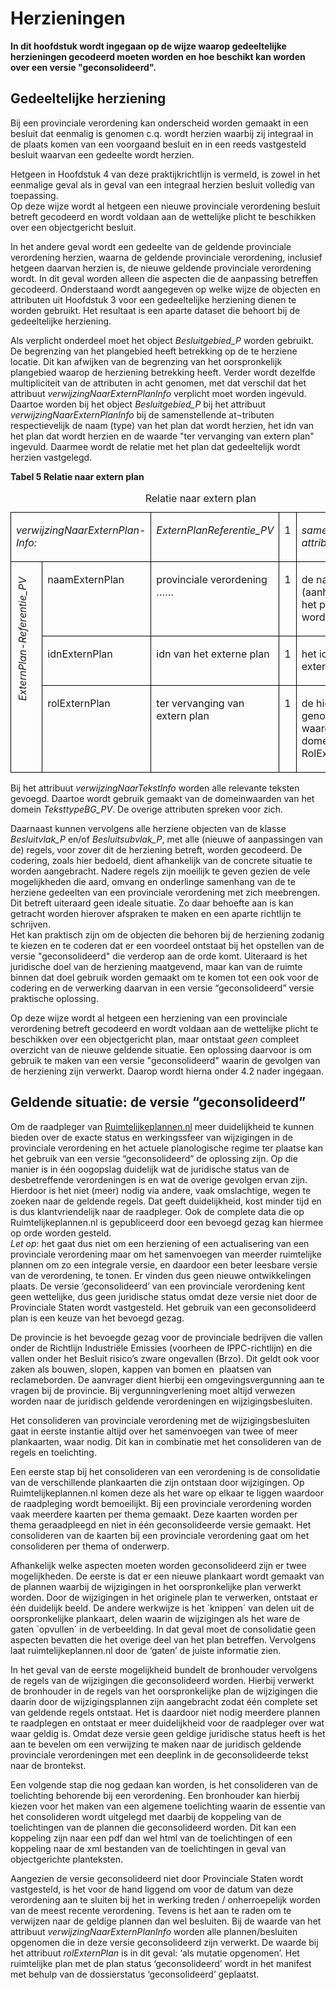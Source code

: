 # Herzieningen

**In dit hoofdstuk wordt ingegaan op de wijze waarop gedeeltelijke herzieningen
gecodeerd moeten worden en hoe beschikt kan worden over een versie
"geconsolideerd".**

## Gedeeltelijke herziening

Bij een provinciale verordening kan onderscheid worden gemaakt in een besluit
dat eenmalig is genomen c.q. wordt herzien waarbij zij integraal in de plaats
komen van een voorgaand besluit en in een reeds vastgesteld besluit waarvan een
gedeelte wordt herzien.

Hetgeen in Hoofdstuk 4 van deze praktijkrichtlijn is vermeld, is zowel in het
eenmalige geval als in geval van een integraal herzien besluit volledig van
toepassing.  
Op deze wijze wordt al hetgeen een nieuwe provinciale verordening besluit
betreft gecodeerd en wordt voldaan aan de wettelijke plicht te beschikken over
een objectgericht besluit.

In het andere geval wordt een gedeelte van de geldende provinciale verordening
herzien, waarna de geldende provinciale verordening, inclusief hetgeen daarvan
herzien is, de nieuwe geldende provinciale verordening wordt. In dit geval
worden alleen die aspecten die de aanpassing betreffen gecodeerd. Onderstaand
wordt aangegeven op welke wijze de objecten en attributen uit Hoofdstuk 3 voor
een gedeeltelijke herziening dienen te worden gebruikt. Het resultaat is een
aparte dataset die behoort bij de gedeeltelijke herziening.

Als verplicht onderdeel moet het object *Besluitgebied_P* worden gebruikt. De
begrenzing van het plangebied heeft betrekking op de te herziene locatie. Dit
kan afwijken van de begrenzing van het oorspronkelijk plangebied waarop de
herziening betrekking heeft. Verder wordt dezelfde multipliciteit van de
attributen in acht genomen, met dat verschil dat het attribuut
*verwijzingNaarExternPlanInfo* verplicht moet worden ingevuld.  
Daartoe worden bij het object *Besluitgebied_P* bij het attribuut *verwijzingNaarExternPlanInfo* bij de samenstellende at¬tributen respectievelijk
de naam (type) van het plan dat wordt herzien, het idn van het plan dat wordt
herzien en de waarde "ter vervanging van extern plan" ingevuld. Daarmee wordt de
relatie met het plan dat gedeeltelijk wordt herzien vastgelegd.

**Tabel 5 Relatie naar extern plan**

<table id="d4e5166" style="width: 100%;"><caption>Relatie naar extern plan</caption><colgroup><col id="col1" style="width: 8.089657526453522%;"></col><col id="col2" style="width: 20.946637842757994%;"></col><col id="col3" style="width: 30.640573444077823%;"></col><col id="col4" style="width: 6.451245875526227%;"></col><col id="col5" style="width: 33.871885311184435%;"></col></colgroup><tbody valign="top"><tr><td align="left" style="border-top: 0.5pt solid #000000; border-left: 0.5pt solid #000000; border-bottom: 0.5pt solid #000000; border-right: 0.5pt solid #000000; background-color: none;" colspan="2"><p id="7D714F48"><i>verwijzingNaarExternPlan-Info: </i></p></td><td align="left" style="border-top: 0.5pt solid #000000; border-left: 0.5pt solid #000000; border-bottom: 0.5pt solid #000000; border-right: 0.5pt solid #000000; background-color: none;"><p id="11D3FADC"><i>ExternPlanReferentie_PV</i></p></td><td align="left" style="border-top: 0.5pt solid #000000; border-left: 0.5pt solid #000000; border-bottom: 0.5pt solid #000000; border-right: 0.5pt solid #000000; background-color: none;"><p id="0C4B8E2F">1</p></td><td align="left" style="border-top: 0.5pt solid #000000; border-left: 0.5pt solid #000000; border-bottom: 0.5pt solid #000000; border-right: 0.5pt solid #000000; background-color: none;"><p id="499A66C2"><i>samengesteld attribuut</i></p></td></tr><tr><td align="left" style="padding-top: 0.5em; border-top: 0.5pt solid #000000; border-left: 0.5pt solid #000000; border-bottom: 0.5pt solid #000000; border-right: 0.5pt solid #000000; background-color: none;" rowspan="3"><p id="13768C04" style="writing-mode: vertical-rl; rotate: 180deg;"><i>ExternPlan-Referentie_PV</i></p></td><td align="left" style="border-top: 0.5pt solid #000000; border-left: 0.5pt solid #000000; border-bottom: 0.5pt solid #000000; border-right: 0.5pt solid #000000; background-color: none;"><p id="2A247F7B">naamExternPlan</p></td><td align="left" style="border-top: 0.5pt solid #000000; border-left: 0.5pt solid #000000; border-bottom: 0.5pt solid #000000; border-right: 0.5pt solid #000000; background-color: none;"><p id="553B49CE">provinciale verordening ……</p></td><td align="left" style="border-top: 0.5pt solid #000000; border-left: 0.5pt solid #000000; border-bottom: 0.5pt solid #000000; border-right: 0.5pt solid #000000; background-color: none;"><p id="5E8B3F8C">1</p></td><td align="left" style="border-top: 0.5pt solid #000000; border-left: 0.5pt solid #000000; border-bottom: 0.5pt solid #000000; border-right: 0.5pt solid #000000; background-color: none;"><p id="1F11C44A">de naam (aanhaaltitel) van het plan dat wordt vervangen</p></td></tr><tr><td align="left" style="border-top: 0.5pt solid #000000; border-left: 0.5pt solid #000000; border-bottom: 0.5pt solid #000000; border-right: 0.5pt solid #000000; background-color: none;"><p id="1021A2D4">idnExternPlan</p></td><td align="left" style="border-top: 0.5pt solid #000000; border-left: 0.5pt solid #000000; border-bottom: 0.5pt solid #000000; border-right: 0.5pt solid #000000; background-color: none;"><p id="75706200">idn van het externe plan</p></td><td align="left" style="border-top: 0.5pt solid #000000; border-left: 0.5pt solid #000000; border-bottom: 0.5pt solid #000000; border-right: 0.5pt solid #000000; background-color: none;"><p id="736C82AC">1</p></td><td align="left" style="border-top: 0.5pt solid #000000; border-left: 0.5pt solid #000000; border-bottom: 0.5pt solid #000000; border-right: 0.5pt solid #000000; background-color: none;"><p id="24DDF73F">het idn van het externe plan </p></td></tr><tr><td align="left" style="border-top: 0.5pt solid #000000; border-left: 0.5pt solid #000000; border-bottom: 0.5pt solid #000000; border-right: 0.5pt solid #000000; background-color: none;"><p id="39FBFE18">rolExternPlan</p></td><td align="left" style="border-top: 0.5pt solid #000000; border-left: 0.5pt solid #000000; border-bottom: 0.5pt solid #000000; border-right: 0.5pt solid #000000; background-color: none;"><p id="134FC11A">ter vervanging van extern plan</p></td><td align="left" style="border-top: 0.5pt solid #000000; border-left: 0.5pt solid #000000; border-bottom: 0.5pt solid #000000; border-right: 0.5pt solid #000000; background-color: none;"><p id="75AFC8E0">1</p></td><td align="left" style="border-top: 0.5pt solid #000000; border-left: 0.5pt solid #000000; border-bottom: 0.5pt solid #000000; border-right: 0.5pt solid #000000; background-color: none;"><p id="73BA2FAF">de hier genoemde vaste waarde volgens domein RolExternPlan_PV</p></td></tr></tbody></table>

Bij het attribuut *verwijzingNaarTekstInfo* worden alle relevante teksten
gevoegd. Daartoe wordt gebruik gemaakt van de domeinwaarden van het domein
*TeksttypeBG_PV*. De overige attributen spreken voor zich.

Daarnaast kunnen vervolgens alle herziene objecten van de klasse *Besluitvlak_P*
en/of *Besluitsubvlak_P*, met alle (nieuwe of aanpassingen van de) regels, voor
zover dit de herziening betreft, worden gecodeerd. De codering, zoals hier
bedoeld, dient afhankelijk van de concrete situatie te worden aangebracht.
Nadere regels zijn moeilijk te geven gezien de vele mogelijkheden die aard,
omvang en onderlinge samenhang van de te herziene gedeelten van een provinciale
verordening met zich meebrengen. Dit betreft uiteraard geen ideale situatie. Zo
daar behoefte aan is kan getracht worden hierover afspraken te maken en een
aparte richtlijn te schrijven.  
Het kan praktisch zijn om de objecten die behoren bij de herziening zodanig te
kiezen en te coderen dat er een voordeel ontstaat bij het opstellen van de
versie "geconsolideerd" die verderop aan de orde komt. Uiteraard is het
juridische doel van de herziening maatgevend, maar kan van de ruimte binnen dat
doel gebruik worden gemaakt om te komen tot een ook voor de codering en de
verwerking daarvan in een versie “geconsolideerd” versie praktische oplossing.

Op deze wijze wordt al hetgeen een herziening van een provinciale verordening
betreft gecodeerd en wordt voldaan aan de wettelijke plicht te beschikken over
een objectgericht plan, maar ontstaat *geen* compleet overzicht van de nieuwe
geldende situatie. Een oplossing daarvoor is om gebruik te maken van een versie
"geconsolideerd" waarin de gevolgen van de herziening zijn verwerkt. Daarop
wordt hierna onder 4.2 nader ingegaan.

## Geldende situatie: de versie “geconsolideerd”

Om de raadpleger van <a href='https://www.ruimtelijkeplannen.nl' target='_blank'>Ruimtelijkeplannen.nl</a>
meer duidelijkheid te kunnen bieden over de exacte status en werkingssfeer van
wijzigingen in de provinciale verordening en het actuele planologische regime
ter plaatse kan het gebruik van een versie “geconsolideerd” de oplossing zijn.
Op die manier is in één oogopslag duidelijk wat de juridische status van de
desbetreffende verordeningen is en wat de overige gevolgen ervan zijn. Hierdoor
is het niet (meer) nodig via andere, vaak omslachtige, wegen te zoeken naar de
geldende regels. Dat geeft duidelijkheid, kost minder tijd en is dus
klantvriendelijk naar de raadpleger. Ook de complete data die op
Ruimtelijkeplannen.nl is gepubliceerd door een bevoegd gezag kan hiermee op orde
worden gesteld.  
*Let op*: het gaat dus niet om een herziening of een actualisering van een
provinciale verordening maar om het samenvoegen van meerder ruimtelijke plannen
om zo een integrale versie, en daardoor een beter leesbare versie van de
verordening, te tonen. Er vinden dus geen nieuwe ontwikkelingen plaats. De
versie ‘geconsolideerd’ van een provinciale verordening kent geen wettelijke,
dus geen juridische status omdat deze versie niet door de Provinciale Staten
wordt vastgesteld. Het gebruik van een geconsolideerd plan is een keuze van het
bevoegd gezag.

De provincie is het bevoegde gezag voor de provinciale bedrijven die vallen
onder de Richtlijn Industriële Emissies (voorheen de IPPC-richtlijn) en die
vallen onder het Besluit risico’s zware ongevallen (Brzo). Dit geldt ook voor
zaken als bouwen, slopen, kappen van bomen en  plaatsen van reclameborden. De
aanvrager dient hierbij een omgevingsvergunning aan te vragen bij de provincie.
Bij vergunningverlening moet altijd verwezen worden naar de juridisch geldende
verordeningen en wijzigingsbesluiten.

Het consolideren van provinciale verordening met de wijzigingsbesluiten gaat in
eerste instantie altijd over het samenvoegen van twee of meer plankaarten, waar
nodig. Dit kan in combinatie met het consolideren van de regels en toelichting.

Een eerste stap bij het consolideren van een verordening is de consolidatie van
de verschillende plankaarten die zijn ontstaan door wijzigingen. Op
Ruimtelijkeplannen.nl komen deze als het ware op elkaar te liggen waardoor de
raadpleging wordt bemoeilijkt. Bij een provinciale verordening worden vaak
meerdere kaarten per thema gemaakt. Deze kaarten worden per thema geraadpleegd
en niet in één geconsolideerde versie gemaakt. Het consolideren van de kaarten
bij een provinciale verordening gaat om het consolideren per thema of onderwerp.

Afhankelijk welke aspecten moeten worden geconsolideerd zijn er twee
mogelijkheden. De eerste is dat er een nieuwe plankaart wordt gemaakt van de
plannen waarbij de wijzigingen in het oorspronkelijke plan verwerkt worden. Door
de wijzigingen in het originele plan te verwerken, ontstaat er één duidelijk
beeld. De andere werkwijze is het ´knippen´ van delen uit de oorspronkelijke
plankaart, delen waarin de wijzigingen als het ware de gaten ´opvullen´ in de
verbeelding. In dat geval moet de consolidatie geen aspecten bevatten die het
overige deel van het plan betreffen. Vervolgens laat ruimtelijkeplannen.nl door
de ‘gaten’ de juiste informatie zien.

In het geval van de eerste mogelijkheid bundelt de bronhouder vervolgens de
regels van de wijzigingen die geconsolideerd worden. Hierbij verwerkt de
bronhouder in de regels van het oorspronkelijke plan de wijzigingen die daarin
door de wijzigingsplannen zijn aangebracht zodat één complete set van geldende
regels ontstaat. Het is daardoor niet nodig meerdere plannen te raadplegen en
ontstaat er meer duidelijkheid voor de raadpleger over wat waar geldig is. Omdat
deze versie geen geldige juridische status heeft is het aan te bevelen om een
verwijzing te maken naar de juridisch geldende provinciale verordeningen met een
deeplink in de geconsolideerde tekst naar de brontekst.

Een volgende stap die nog gedaan kan worden, is het consolideren van de
toelichting behorende bij een verordening. Een bronhouder kan hierbij kiezen
voor het maken van een algemene toelichting waarin de essentie van het
consolideren wordt uitgelegd met daarbij de koppeling van de toelichtingen van
de plannen die geconsolideerd worden. Dit kan een koppeling zijn naar een pdf
dan wel html van de toelichtingen of een koppeling naar de xml bestanden van de
toelichtingen in geval van objectgerichte planteksten.

Aangezien de versie geconsolideerd niet door Provinciale Staten wordt
vastgesteld, is het voor de hand liggend om voor de datum van deze verordening
aan te sluiten bij het in werking treden / onherroepelijk worden van de meest
recente verordening. Tevens is het aan te raden om te verwijzen naar de geldige
plannen dan wel besluiten. Bij de waarde van het attribuut
*verwijzingNaarExternPlanInfo* worden alle plannen/besluiten opgenomen die in
deze versie geconsolideerd zijn verwerkt. De waarde bij het attribuut
*rolExternPlan* is in dit geval: ‘als mutatie opgenomen’. Het ruimtelijke plan
met de plan status ‘geconsolideerd’ wordt in het manifest met behulp van de
dossierstatus ‘geconsolideerd’ geplaatst.
